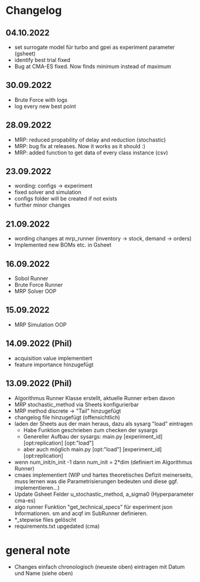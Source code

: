 # Changelog

## 04.10.2022
- set surrogate model für turbo and gpei as experiment parameter (gsheet)
- identify best trial fixed
- Bug at CMA-ES fixed. Now finds minimum instead of maximum

## 30.09.2022
- Brute Force with logs
- log every new best point

## 28.09.2022
- MRP: reduced propability of delay and reduction (stochastic)
- MRP: bug fix at releases. Now it works as it should :)
- MRP: added function to get data of every class instance (csv) 

## 23.09.2022
- wording: configs -> experiment
- fixed solver and simulation
- configs folder will be created if not exists
- further minor changes

## 21.09.2022
- wording changes at mrp_runner (inventory -> stock, demand -> orders)
- Implemented new BOMs etc. in Gsheet

## 16.09.2022
- Sobol Runner 
- Brute Force Runner
- MRP Solver OOP

## 15.09.2022
- MRP Simulation OOP

## 14.09.2022 (Phil)
- acquisition value implementiert
- feature importance hinzugefügt

## 13.09.2022 (Phil)
- Algorithmus Runner Klasse erstellt, aktuelle Runner erben davon
- MRP stochastic_method via Sheets konfigurierbar
- MRP method discrete -> "Tail" hinzugefügt
- changelog file hinzugefügt (offensichtlich)
- laden der Sheets aus der main heraus, dazu als sysarg "load" eintragen
  - Habe Funktion geschrieben zum checken der sysargs
  - Genereller Aufbau der sysargs: main.py [experiment_id] [opt:replication] [opt:"load"]
  - aber auch möglich main.py [opt:"load"] [experiment_id] [opt:replication] 
- wenn num_init/n_init -1 dann num_init = 2*dim (definiert im Algorithmus Runner)
- cmaes implementiert (WIP und hartes theoretisches Defizit meinerseits, muss lernen was die Parametrisierungen bedeuten und diese ggf. implementieren...)
- Update Gsheet Felder u_stochastic_method, a_sigma0 (Hyperparameter cma-es)
- algo runner Funktion "get_technical_specs" für experiment json Informationen. sm and acqf im SubRunner definieren.
- *_stepwise files gelöscht
- requirements.txt upgedated (cma)

# general note
- Changes einfach chronologisch (neueste oben) eintragen mit Datum und Name (siehe oben)